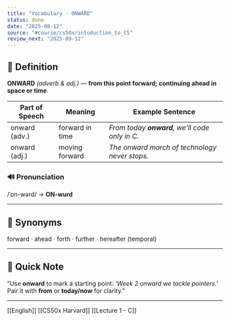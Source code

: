 ```yaml
---
title: "Vocabulary · ONWARD"
status: done
date: "2025-08-12"
source: "#course/cs50x/intoduction_to_CS"
review_next: "2025-09-12"
---
```


## 📖 Definition  
**ONWARD** *(adverb & adj.)* — **from this point forward; continuing ahead in space or time**.

| Part of Speech | Meaning | Example Sentence |
|----------------|---------|------------------|
| onward (adv.) | forward in time | *From today **onward**, we’ll code only in C.* |
| onward (adj.) | moving forward | *The onward march of technology never stops.* |

### 🔊 Pronunciation  
/ˈɒn-wərd/ → **ON-wurd**

---

## 🟰 Synonyms  
forward · ahead · forth · further · hereafter (temporal)

---

## 📝 Quick Note  
“Use **onward** to mark a starting point: *‘Week 2 onward we tackle pointers.’*  
Pair it with **from** or **today/now** for clarity.”

---

[[English]] [[CS50x Harvard]] [[Lecture 1 - C]]